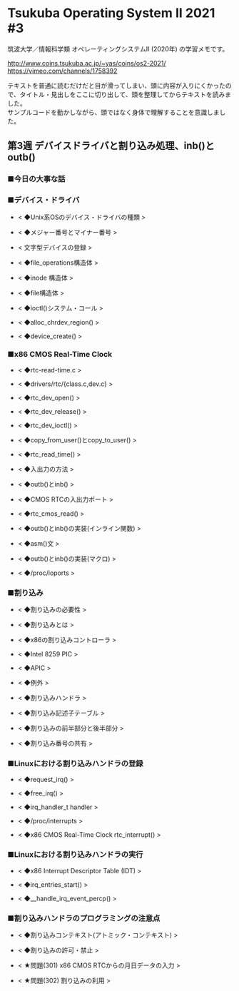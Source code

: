 # Tsukuba Operating System II 2021 #3

筑波大学／情報科学類 オペレーティングシステムII (2020年) の学習メモです。  

http://www.coins.tsukuba.ac.jp/~yas/coins/os2-2021/  
https://vimeo.com/channels/1758392  

テキストを普通に読むだけだと目が滑ってしまい、頭に内容が入りにくかったので、タイトル・見出しをここに切り出して、頭を整理してからテキストを読みました。  
サンプルコードを動かしながら、頭ではなく身体で理解することを意識しました。  


## 第3週 デバイスドライバと割り込み処理、inb()とoutb()

### ■今日の大事な話

### ■デバイス・ドライバ

- < ◆Unix系OSのデバイス・ドライバの種類 >  

- < ◆メジャー番号とマイナー番号 >  

- < 文字型デバイスの登録 >  

- < ◆file_operations構造体 >  

- < ◆inode 構造体 >  

- < ◆file構造体 >  

- < ◆ioctl()システム・コール >  

- < ◆alloc_chrdev_region() >  

- < ◆device_create() >  

### ■x86 CMOS Real-Time Clock

- < ◆rtc-read-time.c >  

- < ◆drivers/rtc/{class.c,dev.c} >  

- < ◆rtc_dev_open() >  

- < ◆rtc_dev_release() >  

- < ◆rtc_dev_ioctl() >  

- < ◆copy_from_user()とcopy_to_user() >  

- < ◆rtc_read_time() >  

- < ◆入出力の方法 >  

- < ◆outb()とinb() >  

- < ◆CMOS RTCの入出力ポート >  

- < ◆rtc_cmos_read() >  

- < ◆outb()とinb()の実装(インライン関数) >  

- < ◆asm()文 >  

- < ◆outb()とinb()の実装(マクロ) >  

- < ◆/proc/ioports  >  

### ■割り込み

- < ◆割り込みの必要性 >  

- < ◆割り込みとは >  

- < ◆x86の割り込みコントローラ >  

- < ◆Intel 8259 PIC >  

- < ◆APIC >  

- < ◆例外 >  

- < ◆割り込みハンドラ >  

- < ◆割り込み記述子テーブル >  

- < ◆割り込みの前半部分と後半部分 >  

- < ◆割り込み番号の共有 >  

### ■Linuxにおける割り込みハンドラの登録

- < ◆request_irq() >  

- < ◆free_irq() >  

- < ◆irq_handler_t handler >  

- < ◆/proc/interrupts >  

- < ◆x86 CMOS Real-Time Clock rtc_interrupt() >  

### ■Linuxにおける割り込みハンドラの実行

- < ◆x86 Interrupt Descriptor Table (IDT) >  

- < ◆irq_entries_start() >  

- < ◆__handle_irq_event_percp() >  

### ■割り込みハンドラのプログラミングの注意点

- < ◆割り込みコンテキスト(アトミック・コンテキスト) >  

- < ◆割り込みの許可・禁止 >  

- < ★問題(301) x86 CMOS RTCからの月日データの入力 >  

- < ★問題(302) 割り込みの利用 >  

